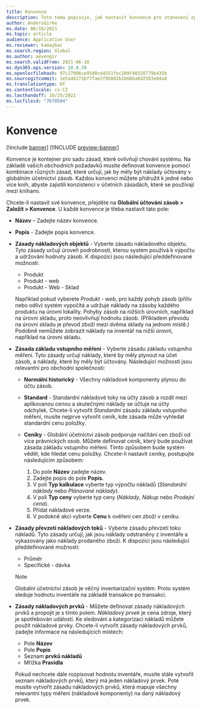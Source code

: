 ```yaml
---
title: Konvence
description: Toto téma popisuje, jak nastavit konvence pro stanovení způsobu účtování nákladů v Globálním účetnictví zásob.
author: AndersGirke
ms.date: 06/18/2021
ms.topic: article
audience: Application User
ms.reviewer: kamaybac
ms.search.region: Global
ms.author: aevengir
ms.search.validFrom: 2021-06-18
ms.dyn365.ops.version: 10.0.20
ms.openlocfilehash: 97c27006ce95d0cd4551fec209f40328779b435b
ms.sourcegitcommit: 1e5a46271bf7fae2f958d2b1b666a8d2583e04a8
ms.translationtype: HT
ms.contentlocale: cs-CZ
ms.lasthandoff: 10/25/2021
ms.locfileid: "7678584"
---
```

# <a name="conventions"></a>Konvence

[!include [banner](../includes/banner.md)]
[!INCLUDE [preview-banner](../includes/preview-banner.md)] <!--KFM: Until 4/30/2022 -->

Konvence je kontejner pro sadu zásad, které ovlivňují chování systému. Na základě vašich obchodních požadavků musíte definovat konvence pomocí kombinace různých zásad, které určují, jak by měly být náklady účtovány v globálním účetnictví zásob. Každou konvenci můžete přidružit k jedné nebo více knih, abyste zajistili konzistenci v účetních zásadách, které se používají mezi knihami.

Chcete-li nastavit své konvence, přejděte na **Globální účtování zásob \> Založit \> Konvence**. U každé konvence je třeba nastavit tato pole:

- **Název** – Zadejte název konvence.
- **Popis** - Zadejte popis konvence.
- **Zásady nákladových objektů** - Vyberte zásadu nákladového objektu. Tyto zásady určují úroveň podrobnosti, kterou systém používá k výpočtu a udržování hodnoty zásob. K dispozici jsou následující předdefinované možnosti:

    - Produkt
    - Produkt - web
    - Produkt - Web - Sklad

    Například pokud vyberete *Produkt - web*, pro každý pohyb zásob (příliv nebo odliv) systém vypočítá a udržuje náklady na zásoby každého produktu na úrovni lokality. Pohyby zásob na nižších úrovních, například na úrovni skladu, proto neovlivňují hodnotu zásob. (Příkladem převodu na úrovni skladu je převod zboží mezi dvěma sklady na jednom místě.) Podobně nemůžete zobrazit náklady na inventář na nižší úrovni, například na úrovni skladu.

- **Zásada základu vstupního měření** - Vyberte zásadu základu vstupního měření. Tyto zásady určují náklady, které by měly plynout na účet zásob, a náklady, které by měly být účtovány. Následující možnosti jsou relevantní pro obchodní společnosti:

    - **Normální historický** - Všechny nákladové komponenty plynou do účtu zásob.
    - **Standard** - Standardní nákladové toky na účty zásob a rozdíl mezi aplikovanou cenou a skutečnými náklady se účtuje na účty odchylek. Chcete-li vytvořit *Standardní* zásadu základu vstupního měření, musíte nejprve vytvořit ceník, kde zásada může vyhledat standardní cenu položky.
    - **Ceníky** - Globální účetnictví zásob podporuje načítání cen zboží od více právnických osob. Můžete definovat ceník, který bude používat zásada základu vstupního měření. Tímto způsobem bude systém vědět, kde hledat cenu položky. Chcete-li nastavit ceníky, postupujte následujícím způsobem:

        1. Do pole **Název** zadejte název.
        1. Zadejte popis do pole **Popis**.
        1. V poli **Typ kalkulace** vyberte typ výpočtu nákladů (*Standardní náklady* nebo *Plánované náklady*).
        1. V poli **Typ ceny** vyberte typ ceny (*Náklady*, *Nákup* nebo *Prodejní cena*).
        1. Přidat nákladové verze.
        1. V podokně akcí vyberte **Cenu** k ověření cen zboží v ceníku.

- **Zásady převzetí nákladových toků** - Vyberte zásadu převzetí toku nákladů. Tyto zásady určují, jak jsou náklady odstraněny z inventáře a vykazovány jako náklady prodaného zboží. K dispozici jsou následující předdefinované možnosti:

    - Průměr
    - Specifické - dávka

    > [!NOTE]
    > Globální účetnictví zásob je věčný inventarizační systém. Proto systém sleduje hodnotu inventáře na základě transakce po transakci.

- **Zásady nákladových prvků** - Můžete definovat zásady nákladových prvků a propojit je s tímto polem. *Nákladový prvek* je cena zdroje, který je spotřebován událostí. Ke sledování a kategorizaci nákladů můžete použít nákladové prvky. Chcete-li vytvořit zásady nákladových prvků, zadejte informace na následujících místech:

    - Pole **Název**
    - Pole **Popis**
    - Seznam **prvků nákladů**
    - Mřížka **Pravidla**

    Pokud nechcete dále rozpisovat hodnotu inventáře, musíte stále vytvořit seznam nákladových prvků, který má jeden nákladový prvek. Poté musíte vytvořit zásadu nákladových prvků, která mapuje všechny relevantní typy měření (nákladové komponenty) na daný nákladový prvek.
